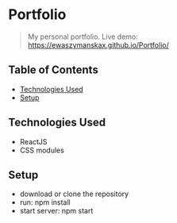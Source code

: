 # Portfolio
> My personal portfolio. 
> Live demo: https://ewaszymanskax.github.io/Portfolio/

## Table of Contents
* [Technologies Used](#technologies-used)
* [Setup](#setup)


## Technologies Used
- ReactJS
- CSS modules



## Setup
- download or clone the repository
- run: npm install
- start server: npm start
